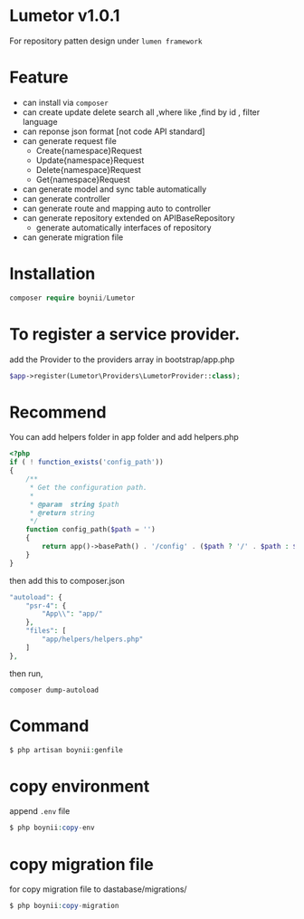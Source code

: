 # Lumetor v1.0.1
For repository patten design under `lumen framework`
# Feature 
- can install via `composer`
- can create update delete search all ,where like ,find by id , filter language 
- can reponse json format [not code API standard] 
- can generate request file 
	- Create{namespace}Request
	- Update{namespace}Request
	- Delete{namespace}Request
	- Get{namespace}Request
- can generate model and sync table automatically
- can generate controller 
- can generate route and mapping auto to controller
- can generate repository extended on APIBaseRepository
	- generate automatically interfaces of repository
- can generate migration file
# Installation 
```php
composer require boynii/Lumetor
```
# To register a service provider.
add the Provider to the providers array in bootstrap/app.php
```php
$app->register(Lumetor\Providers\LumetorProvider::class);
```
# Recommend
You can add helpers folder in app folder and add helpers.php
```php
<?php
if ( ! function_exists('config_path'))
{
    /**
     * Get the configuration path.
     *
     * @param  string $path
     * @return string
     */
    function config_path($path = '')
    {
        return app()->basePath() . '/config' . ($path ? '/' . $path : $path);
    }
}
```
then add this to composer.json
```php
"autoload": {
    "psr-4": {
        "App\\": "app/"
    },
    "files": [
        "app/helpers/helpers.php"
    ]
},
```
then run,
```
composer dump-autoload
```


# Command
```php
$ php artisan boynii:genfile
```
# copy environment
 append `.env` file 
```php
$ php boynii:copy-env  
```
# copy migration file
for copy migration file to dastabase/migrations/
```php
$ php boynii:copy-migration 
```
